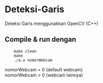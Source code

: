 # Deteksi-Garis
Deteksi Garis menggunakkan OpenCV (C++)

## Compile & run dengan
```
    make clean
    make
    ./a.o nomorWebcam
```
nomorWebcam = 0 (default webcam) <br>
nomorWebcam > 0 (webcam lainnya)
